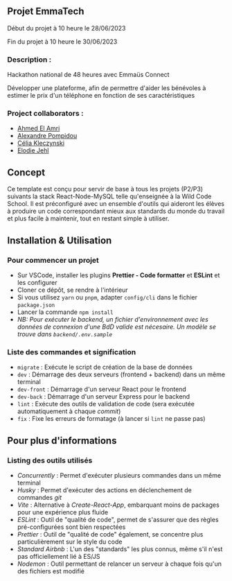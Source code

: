 <h2> Projet EmmaTech</h2>

<div>
<p>Début du projet à 10 heure le 28/06/2023</p>
<p>Fin du projet à 10 heure le 30/06/2023</p>
</div>

<div>
<h3>Description :</h3>
<p>Hackathon national de 48 heures avec Emmaüs Connect</p>
<p>Développer une plateforme, afin de permettre d'aider les bénévoles à estimer le prix d'un téléphone en fonction de ses caractéristiques</p>
</div>

<div>
<h3>Project collaborators :</h3>

<ul>
<li> <a href="https://www.linkedin.com/in/ahmedelamri/">Ahmed El Amri</a></li>
<li> <a href="https://www.linkedin.com/in/apompidou/">Alexandre Pompidou</a></li>
<li> <a href="https://www.linkedin.com/in/c%C3%A9lia-kleczynski-4b556b268/">Célia Kleczynski</a></li>
<li> <a href="https://www.linkedin.com/in/elodie-jehl/">Elodie Jehl</a></li>
</ul>
</div>

## Concept

Ce template est conçu pour servir de base à tous les projets (P2/P3) suivants la stack React-Node-MySQL telle qu'enseignée à la Wild Code School. Il est préconfiguré avec un ensemble d'outils qui aideront les élèves à produire un code correspondant mieux aux standards du monde du travail et plus facile à maintenir, tout en restant simple à utiliser.

## Installation & Utilisation

### Pour commencer un projet

- Sur VSCode, installer les plugins **Prettier - Code formatter** et **ESLint** et les configurer
- Cloner ce dépôt, se rendre à l'intérieur
- Si vous utilisez `yarn` ou `pnpm`, adapter `config/cli` dans le fichier `package.json`
- Lancer la commande `npm install`
- _NB: Pour exécuter le backend, un fichier d'environnement avec les données de connexion d'une BdD valide est nécesaire. Un modèle se trouve dans `backend/.env.sample`_

### Liste des commandes et signification

- `migrate` : Exécute le script de création de la base de données
- `dev` : Démarrage des deux serveurs (frontend + backend) dans un même terminal
- `dev-front` : Démarrage d'un serveur React pour le frontend
- `dev-back` : Démarrage d'un serveur Express pour le backend
- `lint` : Exécute des outils de validation de code (sera exécutée automatiquement à chaque _commit_)
- `fix` : Fixe les erreurs de formatage (à lancer si `lint` ne passe pas)

## Pour plus d'informations

### Listing des outils utilisés

- _Concurrently_ : Permet d'exécuter plusieurs commandes dans un même terminal
- _Husky_ : Permet d'exécuter des actions en déclenchement de commandes _git_
- _Vite_ : Alternative à _Create-React-App_, embarquant moins de packages pour une expérience plus fluide
- _ESLint_ : Outil de "qualité de code", permet de s'assurer que des règles pré-configurées sont bien respectées
- _Prettier_ : Outil de "qualité de code" également, se concentre plus particulièrement sur le style du code
- _Standard Airbnb_ : L'un des "standards" les plus connus, même s'il n'est pas officiellement lié à ES/JS
- _Nodemon_ : Outil permettant de relancer un serveur à chaque fois qu'un des fichiers est modifié
